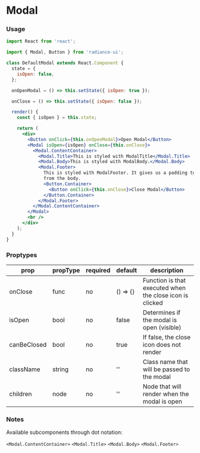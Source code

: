 # Modal
### Usage

```jsx
import React from 'react';

import { Modal, Button } from 'radiance-ui';

class DefaultModal extends React.Component {
  state = {
    isOpen: false,
  };

  onOpenModal = () => this.setState({ isOpen: true });

  onClose = () => this.setState({ isOpen: false });

  render() {
    const { isOpen } = this.state;

    return (
      <div>
        <Button onClick={this.onOpenModal}>Open Modal</Button>
        <Modal isOpen={isOpen} onClose={this.onClose}>
          <Modal.ContentContainer>
            <Modal.Title>This is styled with ModalTitle</Modal.Title>
            <Modal.Body>This is styled with ModalBody.</Modal.Body>
            <Modal.Footer>
              This is styled with ModalFooter. It gives us a padding to separate
              from the body.
              <Button.Container>
                <Button onClick={this.onClose}>Close Modal</Button>
              </Button.Container>
            </Modal.Footer>
          </Modal.ContentContainer>
        </Modal>
        <br />
      </div>
    );
  }
}
```

<!-- STORY -->

### Proptypes
| prop     | propType           | required | default | description                                                                                                                  |
|----------|--------------------|----------|---------|------------------------------------------------------------------------------------------------------------------------------|
| onClose | func | no | () => {} | Function is that executed when the close icon is clicked |
| isOpen | bool | no | false | Determines if the modal is open (visible) |
| canBeClosed | bool | no | true | If false, the close icon does not render |
| className | string | no | '' | Class name that will be passed to the modal |
| children | node | no | '' | Node that will render when the modal is open |

### Notes

Available subcomponents through dot notation:

`<Modal.ContentContainer>`
`<Modal.Title>`
`<Modal.Body>`
`<Modal.Footer>`